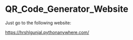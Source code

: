 # QR_Code_Generator_Website

Just go to the following website:

https://hrshlgunjal.pythonanywhere.com/
